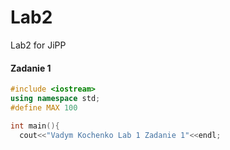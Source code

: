 # Lab2
Lab2 for JiPP
#### Zadanie 1
```cpp
#include <iostream>
using namespace std;
#define MAX 100

int main(){
  cout<<"Vadym Kochenko Lab 1 Zadanie 1"<<endl;
  
```
